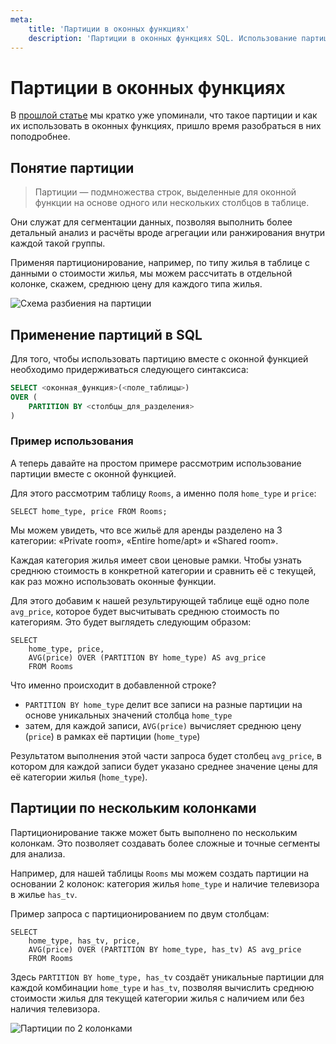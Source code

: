 ```yaml
---
meta:
    title: 'Партиции в оконных функциях'
    description: 'Партиции в оконных функциях SQL. Использование партиций по нескольким колонкам. Синтаксис партиций.'
---
```


# Партиции в оконных функциях

В <a href="https://sql-academy.org/guide/windows-functions" target="_blank">прошлой статье</a> мы кратко уже упоминали, что
такое партиции и как их использовать в оконных функциях, пришло время разобраться в них поподробнее.

## Понятие партиции

> Партиции — подмножества строк, выделенные для оконной функции на основе одного или нескольких столбцов в таблице.

Они служат для сегментации данных, позволяя выполнить более детальный анализ и
расчёты вроде агрегации или ранжирования внутри каждой такой группы.

Применяя партиционирование, например, по типу жилья в таблице с данными о стоимости жилья,
мы можем рассчитать в отдельной колонке, скажем, среднюю цену для каждого типа жилья.

![Схема разбиения на партиции](https://sql-academy.org/static/guidePage/windows-functions/3.png "Схема разбиения на партиции")

## Применение партиций в SQL

Для того, чтобы использовать партицию вместе с оконной функцией необходимо придерживаться следующего
синтаксиса:

```sql
SELECT <оконная_функция>(<поле_таблицы>)
OVER (
    PARTITION BY <столбцы_для_разделения>
)
```

### Пример использования

А теперь давайте на простом примере рассмотрим использование партиции вместе с оконной функцией.

<ERD databaseName="Airbnb" />

Для этого рассмотрим таблицу `Rooms`, а именно поля `home_type` и `price`:

```sql-Airbnb-executable
SELECT home_type, price FROM Rooms;
```

Мы можем увидеть, что все жильё для аренды разделено на 3 категории: «Private room», «Entire home/apt» и «Shared room».

Каждая категория жилья имеет свои ценовые рамки.
Чтобы узнать среднюю стоимость в конкретной категории и сравнить её с текущей, как раз можно использовать оконные функции.

Для этого добавим к нашей результирующей таблице ещё одно поле `avg_price`, которое будет высчитывать среднюю стоимость по категориям. Это будет выглядеть следующим образом:

```sql-Airbnb-executable
SELECT
    home_type, price,
    AVG(price) OVER (PARTITION BY home_type) AS avg_price
    FROM Rooms
```

Что именно происходит в добавленной строке?

- `PARTITION BY home_type` делит все записи на разные партиции на основе уникальных значений столбца `home_type`
- затем, для каждой записи, `AVG(price)` вычисляет среднюю цену (`price`) в рамках её партиции (`home_type`)

Результатом выполнения этой части запроса будет столбец `avg_price`,
в котором для каждой записи будет указано среднее значение цены для её категории жилья (`home_type`).

## Партиции по нескольким колонками

Партиционирование также может быть выполнено по нескольким колонкам. Это позволяет создавать более сложные и точные сегменты для анализа.

Например, для нашей таблицы `Rooms` мы можем создать партиции на основании 2 колонок: категория жилья
`home_type` и наличие телевизора в жилье `has_tv`.

Пример запроса с партиционированием по двум столбцам:

```sql-Airbnb-executable
SELECT
    home_type, has_tv, price,
    AVG(price) OVER (PARTITION BY home_type, has_tv) AS avg_price
    FROM Rooms
```

Здесь `PARTITION BY home_type, has_tv` создаёт уникальные партиции для каждой комбинации `home_type` и `has_tv`,
позволяя вычислить среднюю стоимости жилья для текущей категории жилья с наличием или без наличия телевизора.

![Партиции по 2 колонками](https://sql-academy.org/static/guidePage/partitions/2-columns-partition.png "Партиции по 2 колонками")
